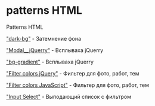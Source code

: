 # patterns HTML

Patterns HTML

["dark-bg"](https://andoriweb.github.io/patterns/dark-bg/ "Demo") - Затемнение фона

["Modal\_\_jQuerry"](https://andoriweb.github.io/patterns/Modal__jQuerry/ "Demo") - Всплываха jQuerry

["bg-gradient"](https://andoriweb.github.io/patterns/bg-gradient/ "Demo") - Всплываха jQuerry

["Filter colors jQuery"](https://andoriweb.github.io/patterns/Filter__jQuery "Demo") - Фильтер для фото, работ, тем

["Filter colors JavaScript"](https://andoriweb.github.io/patterns/Filter__JS "Demo") - Фильтер для фото, работ, тем

["Input Select"](https://andoriweb.github.io/patterns/inputSelect "Demo") - Выподающий список с фильтром
